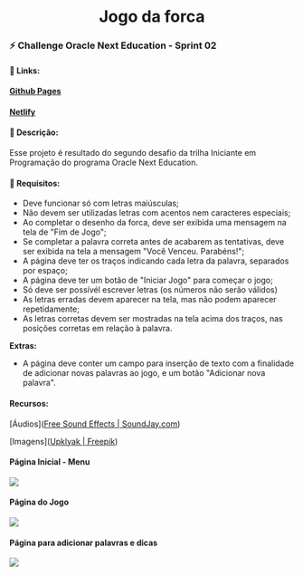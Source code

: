 <h1 align="center">Jogo da forca</h1>

### :zap: Challenge Oracle Next Education - Sprint 02

#### :sparkler: Links:

#### [Github Pages](https://itariss.github.io/one-challenge2/)

#### [Netlify](https://lustrous-melomakarona-9c2249.netlify.app/)

#### :scroll: Descrição:

Esse projeto é  resultado do segundo desafio da trilha Iniciante em Programação do programa Oracle Next Education.   

#### :dart: Requisitos:

- Deve funcionar só com letras maiúsculas;
- Não devem ser utilizadas letras com acentos nem caracteres especiais;
- Ao completar o desenho da forca, deve ser exibida uma mensagem na tela de "Fim de Jogo";
- Se completar a palavra correta antes de acabarem as tentativas, deve ser exibida na tela a mensagem "Você Venceu. Parabéns!";
- A página deve ter os traços indicando cada letra da palavra, separados por espaço;
- A página deve ter um botão de "Iniciar Jogo" para começar o jogo;
- Só deve ser possívél escrever letras (os números não serão válidos)
- As letras erradas devem aparecer na tela, mas não podem aparecer repetidamente;
- As letras corretas devem ser mostradas na tela acima dos traços, nas posições corretas em relação à palavra.

**Extras:**

- A página deve conter um campo para inserção de texto com a finalidade de adicionar novas palavras ao jogo, e um botão "Adicionar nova palavra". 



#### Recursos:

[Áudios]([Free Sound Effects | SoundJay.com](https://www.soundjay.com/index.html))

[Imagens]([Upklyak | Freepik](https://www.freepik.com/author/upklyak))

#### Página Inicial - Menu

![](https://cdn.loom.com/images/originals/799f709ea557466c88623f78a5bae4a5.jpg?Policy=eyJTdGF0ZW1lbnQiOlt7IlJlc291cmNlIjoiaHR0cHM6Ly9jZG4ubG9vbS5jb20vaW1hZ2VzL29yaWdpbmFscy83OTlmNzA5ZWE1NTc0NjZjODg2MjNmNzhhNWJhZTRhNS5qcGciLCJDb25kaXRpb24iOnsiRGF0ZUxlc3NUaGFuIjp7IkFXUzpFcG9jaFRpbWUiOjE2NTQyMDAyODZ9fX1dfQ__&Key-Pair-Id=APKAJQIC5BGSW7XXK7FQ&Signature=I%7EpIwlTWvBQauI9DISNZ4uuMoJ-ZwGeQMeqakAR27ZWf49xD-O7obOSJxjwPb6U0yILI7td%7EigG%7E5as2Dw8HFU%7EpdwNvZirRjHDj49-MlJGXlYVLmWerL4P2s4nqYwBAjfOeTKc2ILJb6jxly5yB5bEjvHwjOToq6GHr8SRX5-pdCxIrsO3ksRmw-mbqsOb%7E-PWUm8ngtYNyOxCyS5RmMQ7ISddojZf81NJJJ6JFGNZEiWWMcomN9630Q2LDjVp0L0WIXefrlpXtRxeG7jcNqTRKEtH-sp4AWSozr3eaGUdcn1jY0u4dlrAdELCTMDu7V3-9smv0kPcW7lqfsxjr4g__)

#### Página do Jogo

![](https://cdn.loom.com/images/originals/ff76f04f6841442dbefb1724a2ab282e.jpg?Policy=eyJTdGF0ZW1lbnQiOlt7IlJlc291cmNlIjoiaHR0cHM6Ly9jZG4ubG9vbS5jb20vaW1hZ2VzL29yaWdpbmFscy9mZjc2ZjA0ZjY4NDE0NDJkYmVmYjE3MjRhMmFiMjgyZS5qcGciLCJDb25kaXRpb24iOnsiRGF0ZUxlc3NUaGFuIjp7IkFXUzpFcG9jaFRpbWUiOjE2NTQyMDAzMjh9fX1dfQ__&Key-Pair-Id=APKAJQIC5BGSW7XXK7FQ&Signature=GDiVq7asT9IGrtKpIMwz8y67ZVakZ3VOxiPuF5hdsR7YFXgckceBhkicj15wmWfC3uEQ60Ix2fhSinR7pNXER5WLkWBvJo-KoHyTJUoShFzODGzuwl5z-r4sUNJKSHlOfobOOn3zU-QQXng5tUvrIM70mdVu5ReCvw64nriuGBeeC%7EjESktGaas5l7ThXSAbtWTO8RdyEnIuxnZgFoO84Vk95RzD-vIcMfetd1hTsTld6hgAsrRr2RwkWP5SVu7AHUi7iLLPfGdVI8e6viXmtXTFzFJmPm1dqDd%7E0AhVdfNPswyuUP1NCF5Nsv6JcXGK6WJYBkpl4oOnZBiGYI-Rtw__)

#### Página para adicionar palavras e dicas

![](https://cdn.loom.com/images/originals/fa250b46a5d8494c8ce84979282d264d.jpg?Policy=eyJTdGF0ZW1lbnQiOlt7IlJlc291cmNlIjoiaHR0cHM6Ly9jZG4ubG9vbS5jb20vaW1hZ2VzL29yaWdpbmFscy9mYTI1MGI0NmE1ZDg0OTRjOGNlODQ5NzkyODJkMjY0ZC5qcGciLCJDb25kaXRpb24iOnsiRGF0ZUxlc3NUaGFuIjp7IkFXUzpFcG9jaFRpbWUiOjE2NTQyMDAzNjZ9fX1dfQ__&Key-Pair-Id=APKAJQIC5BGSW7XXK7FQ&Signature=SR5XGTbklMq0mCdEFm%7EjsMqVSm2oIpKH1lcShWF2y-S2lDbYe0s8%7Em4GU9-ac8sZGukJEpHenY0sxTXvDZ0z7Rk3YMFjL2eDBZNF6NrgCROXn044SzIUA2lZLm3BOFEO12a9tknVHo-L4bMQm-uQ4fmM2Oph0GiRNziIToOuGkTSjNmIuzYi4KpyzPSoQ9jdmCdJ%7EisO2ps1uguXPC9vCI9xo-7cATh9nEun7FAKJcc8oRP93e8gX8SLmf7ysElJcNuZX8Xq9VTgq%7Eic8-No74WqICBNgu4W%7EmPNrTw3h%7Ei0GMeHKDJaoFs6qX9exoqepJJWdHZjcA3PrTXRzH8XlQ__)
